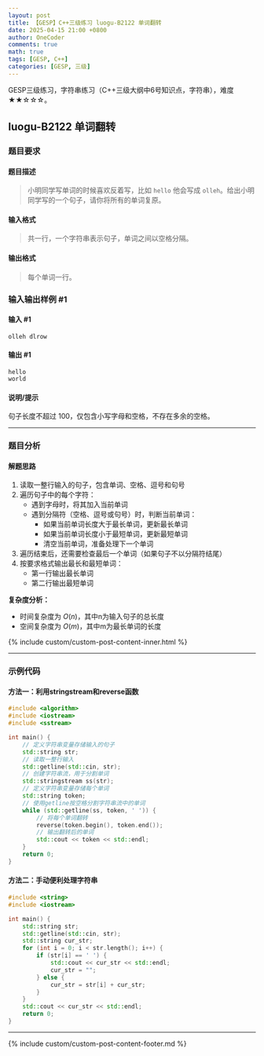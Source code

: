 ```yaml
---
layout: post
title: 【GESP】C++三级练习 luogu-B2122 单词翻转
date: 2025-04-15 21:00 +0800
author: OneCoder
comments: true
math: true
tags: [GESP, C++]
categories: [GESP, 三级]
---
```

GESP三级练习，字符串练习（C++三级大纲中6号知识点，字符串），难度★★☆☆☆。

<!--more-->

## luogu-B2122 单词翻转

### 题目要求

#### 题目描述

>小明同学写单词的时候喜欢反着写，比如 `hello` 他会写成 `olleh`。给出小明同学写的一个句子，请你将所有的单词复原。

#### 输入格式

>共一行，一个字符串表示句子，单词之间以空格分隔。

#### 输出格式

>每个单词一行。

### 输入输出样例 #1

#### 输入 #1

```console
olleh dlrow
```

#### 输出 #1

```console
hello
world
```

#### 说明/提示

句子长度不超过 $100$，仅包含小写字母和空格，不存在多余的空格。

---

### 题目分析

#### 解题思路

1. 读取一整行输入的句子，包含单词、空格、逗号和句号
2. 遍历句子中的每个字符：
   - 遇到字母时，将其加入当前单词
   - 遇到分隔符（空格、逗号或句号）时，判断当前单词：
     - 如果当前单词长度大于最长单词，更新最长单词
     - 如果当前单词长度小于最短单词，更新最短单词
     - 清空当前单词，准备处理下一个单词
3. 遍历结束后，还需要检查最后一个单词（如果句子不以分隔符结尾）
4. 按要求格式输出最长和最短单词：
   - 第一行输出最长单词
   - 第二行输出最短单词

**复杂度分析：**

- 时间复杂度为 $O(n)$，其中n为输入句子的总长度
- 空间复杂度为 $O(m)$，其中m为最长单词的长度
  
{% include custom/custom-post-content-inner.html %}

---

### 示例代码

#### 方法一：利用stringstream和reverse函数

```cpp
#include <algorithm>
#include <iostream>
#include <sstream>

int main() {
    // 定义字符串变量存储输入的句子
    std::string str;
    // 读取一整行输入
    std::getline(std::cin, str);
    // 创建字符串流，用于分割单词
    std::stringstream ss(str);
    // 定义字符串变量存储每个单词
    std::string token;
    // 使用getline按空格分割字符串流中的单词
    while (std::getline(ss, token, ' ')) {
        // 将每个单词翻转
        reverse(token.begin(), token.end());
        // 输出翻转后的单词
        std::cout << token << std::endl;
    }
    return 0;
}
```

#### 方法二：手动便利处理字符串

```cpp
#include <string>
#include <iostream>

int main() {
    std::string str;
    std::getline(std::cin, str);
    std::string cur_str;
    for (int i = 0; i < str.length(); i++) {
        if (str[i] == ' ') {
            std::cout << cur_str << std::endl;
            cur_str = "";
        } else {
            cur_str = str[i] + cur_str;
        }
    }
    std::cout << cur_str << std::endl;
    return 0;
}
```

---

{% include custom/custom-post-content-footer.md %}
